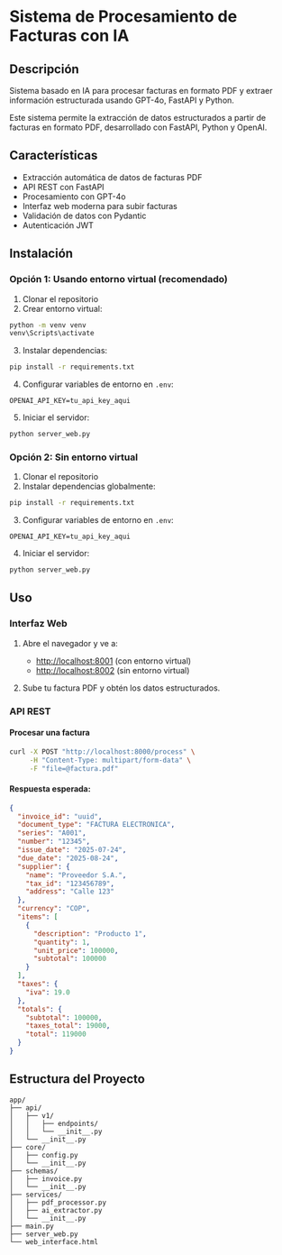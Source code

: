# Sistema de Procesamiento de Facturas con IA

## Descripción
Sistema basado en IA para procesar facturas en formato PDF y extraer información estructurada usando GPT-4o, FastAPI y Python.

Este sistema permite la extracción de datos estructurados a partir de facturas en formato PDF, desarrollado con FastAPI, Python y OpenAI.

## Características
- Extracción automática de datos de facturas PDF
- API REST con FastAPI
- Procesamiento con GPT-4o
- Interfaz web moderna para subir facturas
- Validación de datos con Pydantic
- Autenticación JWT

## Instalación

### Opción 1: Usando entorno virtual (recomendado)

1. Clonar el repositorio
2. Crear entorno virtual:
```bash
python -m venv venv
venv\Scripts\activate
```

3. Instalar dependencias:
```bash
pip install -r requirements.txt
```

4. Configurar variables de entorno en `.env`:
```
OPENAI_API_KEY=tu_api_key_aqui
```

5. Iniciar el servidor:
```bash
python server_web.py
```

### Opción 2: Sin entorno virtual

1. Clonar el repositorio
2. Instalar dependencias globalmente:
```bash
pip install -r requirements.txt
```

3. Configurar variables de entorno en `.env`:
```
OPENAI_API_KEY=tu_api_key_aqui
```

4. Iniciar el servidor:
```bash
python server_web.py
```

## Uso

### Interfaz Web
1. Abre el navegador y ve a:
   - [http://localhost:8001](http://localhost:8001) (con entorno virtual)
   - [http://localhost:8002](http://localhost:8002) (sin entorno virtual)

2. Sube tu factura PDF y obtén los datos estructurados.

### API REST
#### Procesar una factura
```bash
curl -X POST "http://localhost:8000/process" \
     -H "Content-Type: multipart/form-data" \
     -F "file=@factura.pdf"
```

#### Respuesta esperada:
```json
{
  "invoice_id": "uuid",
  "document_type": "FACTURA ELECTRONICA",
  "series": "A001",
  "number": "12345",
  "issue_date": "2025-07-24",
  "due_date": "2025-08-24",
  "supplier": {
    "name": "Proveedor S.A.",
    "tax_id": "123456789",
    "address": "Calle 123"
  },
  "currency": "COP",
  "items": [
    {
      "description": "Producto 1",
      "quantity": 1,
      "unit_price": 100000,
      "subtotal": 100000
    }
  ],
  "taxes": {
    "iva": 19.0
  },
  "totals": {
    "subtotal": 100000,
    "taxes_total": 19000,
    "total": 119000
  }
}
```

## Estructura del Proyecto
```
app/
├── api/
│   ├── v1/
│   │   ├── endpoints/
│   │   └── __init__.py
│   └── __init__.py
├── core/
│   ├── config.py
│   └── __init__.py
├── schemas/
│   ├── invoice.py
│   └── __init__.py
├── services/
│   ├── pdf_processor.py
│   ├── ai_extractor.py
│   └── __init__.py
├── main.py
├── server_web.py
└── web_interface.html
```
